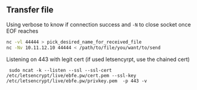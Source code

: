 ## Transfer file

Using verbose to know if connection success and `-N` to close socket once EOF reaches

```bash
nc -vl 44444 > pick_desired_name_for_received_file
nc -Nv 10.11.12.10 44444 < /path/to/file/you/want/to/send
```

Listening on 443 with legit cert (if used letsencyrpt, use the chained cert)
```
 sudo ncat -k --listen --ssl --ssl-cert /etc/letsencrypt/live/ebfe.pw/cert.pem --ssl-key /etc/letsencrypt/live/ebfe.pw/privkey.pem  -p 443 -v
```